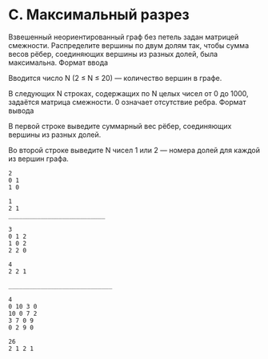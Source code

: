 # C. Максимальный разрез



Взвешенный неориентированный граф без петель задан матрицей смежности. Распределите вершины по двум долям так, чтобы сумма весов рёбер, соединяющих вершины из разных долей, была максимальна.
Формат ввода

Вводится число N (2 ≤ N ≤ 20) — количество вершин в графе.

В следующих N строках, содержащих по N целых чисел от 0 до 1000, задаётся матрица смежности. 0 означает отсутствие ребра.
Формат вывода

В первой строке выведите суммарный вес рёбер, соединяющих вершины из разных долей.

Во второй строке выведите N чисел 1 или 2 — номера долей для каждой из вершин графа.

```text
2
0 1
1 0

1
2 1 
___________________________

3
0 1 2
1 0 2
2 2 0

4
2 2 1 

_____________________________

4
0 10 3 0
10 0 7 2
3 7 0 9
0 2 9 0

26
2 1 2 1 

```